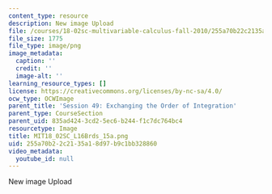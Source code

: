 ```yaml
---
content_type: resource
description: New image Upload
file: /courses/18-02sc-multivariable-calculus-fall-2010/255a70b22c2135a18d97b9c1bb328860_MIT18_02SC_L16Brds_15a.png
file_size: 1775
file_type: image/png
image_metadata:
  caption: ''
  credit: ''
  image-alt: ''
learning_resource_types: []
license: https://creativecommons.org/licenses/by-nc-sa/4.0/
ocw_type: OCWImage
parent_title: 'Session 49: Exchanging the Order of Integration'
parent_type: CourseSection
parent_uid: 835ad424-3cd2-5ec6-b244-f1c7dc764bc4
resourcetype: Image
title: MIT18_02SC_L16Brds_15a.png
uid: 255a70b2-2c21-35a1-8d97-b9c1bb328860
video_metadata:
  youtube_id: null
---
```

New image Upload